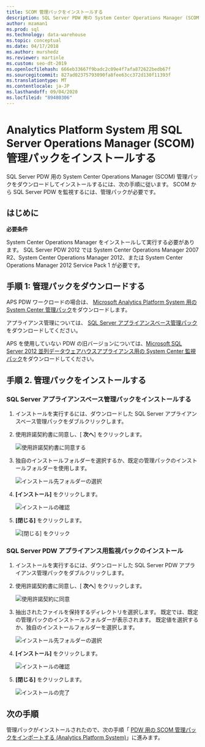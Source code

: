 ```yaml
---
title: SCOM 管理パックをインストールする
description: SQL Server PDW 用の System Center Operations Manager (SCOM) 管理パックをダウンロードしてインストールするには、次の手順に従います。 SCOM から SQL Server PDW を監視するには、管理パックが必要です。
author: mzaman1
ms.prod: sql
ms.technology: data-warehouse
ms.topic: conceptual
ms.date: 04/17/2018
ms.author: murshedz
ms.reviewer: martinle
ms.custom: seo-dt-2019
ms.openlocfilehash: 666eb33667f9badc2c09e4f7afa872622bedb67f
ms.sourcegitcommit: 827ad02375793090fa8fee63cc372d130f11393f
ms.translationtype: MT
ms.contentlocale: ja-JP
ms.lasthandoff: 09/04/2020
ms.locfileid: "89480306"
---
```

# <a name="install-sql-server-operations-manager-scom-management-packs-for-analytics-platform-system"></a>Analytics Platform System 用 SQL Server Operations Manager (SCOM) 管理パックをインストールする
SQL Server PDW 用の System Center Operations Manager (SCOM) 管理パックをダウンロードしてインストールするには、次の手順に従います。 SCOM から SQL Server PDW を監視するには、管理パックが必要です。  
  
## <a name="before-you-begin"></a><a name="BeforeBegin"></a>はじめに  
**必要条件**  
  
System Center Operations Manager をインストールして実行する必要があります。 SQL Server PDW 2012 では System Center Operations Manager 2007 R2、System Center Operations Manager 2012、または System Center Operations Manager 2012 Service Pack 1 が必要です。  
  
## <a name="step-1-download-the-management-packs"></a><a name="Step1"></a>手順 1: 管理パックをダウンロードする  
APS PDW ワークロードの場合は、 [Microsoft Analytics Platform System 用の System Center 管理パック](https://go.microsoft.com/fwlink/?LinkId=396857)をダウンロードします。  
  
アプライアンス管理については、 [SQL Server アプライアンスベース管理パック](/previous-versions/system-center/packs/gg602398(v=technet.10))をダウンロードしてください。  
  
APS を使用していない PDW の旧バージョンについては、[Microsoft SQL Server 2012 並列データウェアハウスアプライアンス用の System Center 監視パック](https://docs.microsoft.com/sql/analytics-platform-system/download-and-apply-microsoft-updates?view=aps-pdw-2016-au7)をダウンロードしてください。  
  
<!-- MISSING LINKS - For the HDInsight workload, download the [System Center Management Pack for HDInsight](https://go.microsoft.com/fwlink/?LinkId=390208).  -->
  
## <a name="step-2-install-the-management-packs"></a><a name="Step2"></a>手順 2. 管理パックをインストールする  
  
### <a name="install-the-sql-server-appliance-base-management-pack"></a>SQL Server アプライアンスベース管理パックをインストールする  
  
1.  インストールを実行するには、ダウンロードした SQL Server アプライアンスベース管理パックをダブルクリックします。  
  
2.  使用許諾契約書に同意し、[ **次へ**] をクリックします。  
  
    ![使用許諾契約書に同意する](./media/install-the-scom-management-packs/SCOM_licnse_agrmt.png "SCOM_licnse_agrmt")  
  
3.  独自のインストールフォルダーを選択するか、既定の管理パックのインストールフォルダーを使用します。  
  
    ![インストール先フォルダーの選択](./media/install-the-scom-management-packs/SCOM_licnse_agrmt2.png "SCOM_licnse_agrmt2")  
  
4.  **[インストール]** をクリックします。  
  
    ![インストールの確認](./media/install-the-scom-management-packs/SCOM_licnse_agrmt3.png "SCOM_licnse_agrmt3")  
  
5.  **[閉じる]** をクリックします。  
  
    ![[閉じる] をクリック](./media/install-the-scom-management-packs/SCOM_licnse_agrmt4.png "SCOM_licnse_agrmt4")  
  
### <a name="install-the-monitoring-pack-for-sql-server-pdw-appliance"></a>SQL Server PDW アプライアンス用監視パックのインストール  
  
1.  インストールを実行するには、ダウンロードした SQL Server PDW アプライアンス管理パックをダブルクリックします。  
  
2.  使用許諾契約書に同意し、[ **次へ**] をクリックします。  
  
    ![使用許諾契約に同意](./media/install-the-scom-management-packs/SCOM_licnse_agmtB.png "SCOM_licnse_agmtB")  
  
3.  抽出されたファイルを保持するディレクトリを選択します。 既定では、既定の管理パックのインストールフォルダーが表示されます。 既定値を選択するか、独自のインストールフォルダーを選択します。  
  
    ![インストール先フォルダーの選択](./media/install-the-scom-management-packs/SCOM_licnse_agmtB1.png "SCOM_licnse_agmtB1")  
  
4.  **[インストール]** をクリックします。  
  
    ![インストールの確認](./media/install-the-scom-management-packs/SCOM_licnse_agmtB2.png "SCOM_licnse_agmtB2")  
  
5.  **[閉じる]** をクリックします。  
  
    ![インストールの完了](./media/install-the-scom-management-packs/SCOM_licnse_agmtB3.png "SCOM_licnse_agmtB3")  
  
## <a name="next-step"></a>次の手順  
管理パックがインストールされたので、次の手順「 [PDW 用の SCOM 管理パックをインポートする &#40;Analytics Platform System&#41;](import-the-scom-management-pack-for-pdw.md)」に進みます。  
  
<!-- MISSING LINKS ## See Also  
[Common Metadata Query Examples &#40;SQL Server PDW&#41;](../sqlpdw/common-metadata-query-examples-sql-server-pdw.md)  -->  
